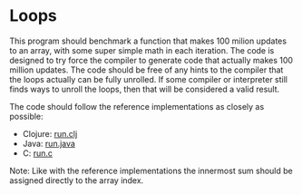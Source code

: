 # Loops

This program should benchmark a function that makes 100 milion updates to an array,
with some super simple math in each iteration. The code is designed to try force
the compiler to generate code that actually makes 100 million updates. The code
should be free of any hints to the compiler that the loops actually can be fully
unrolled. If some compiler or interpreter still finds ways to unroll the loops,
then that will be considered a valid result.

The code should follow the reference implementations as closely as possible:

* Clojure: [run.clj](clojure/run.clj)
* Java: [run.java](jvm/run.java)
* C: [run.c](c/run.c)

Note: Like with the reference implementations the innermost sum should be assigned
directly to the array index.